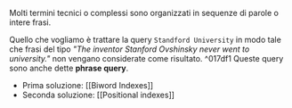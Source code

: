 Molti termini tecnici o complessi sono organizzati in sequenze di parole o intere frasi.

Quello che vogliamo è trattare la query `Standford University` in modo tale che frasi del tipo *"The inventor Stanford Ovshinsky never went to university."* non vengano considerate come risultato. ^017df1
Queste query sono anche dette **phrase query**.

- Prima soluzione: [[Biword Indexes]]
- Seconda soluzione: [[Positional indexes]]